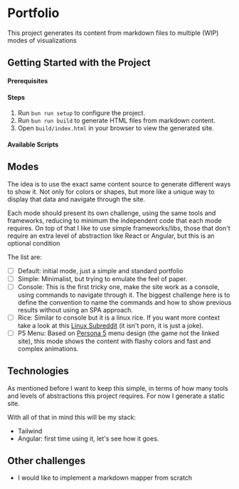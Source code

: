 # Portfolio

This project generates its content from markdown files to multiple (WIP) modes of visualizations

## Getting Started with the Project

#### Prerequisites

#### Steps

1. Run `bun run setup` to configure the project.
2. Run `bun run build` to generate HTML files from markdown content.
3. Open `build/index.html` in your browser to view the generated site.

#### Available Scripts

## Modes

The idea is to use the exact same content source to generate different ways to show it. Not only for colors or shapes, but more like a unique way to display that data and navigate through the site.

Each mode should present its own challenge, using the same tools and frameworks, reducing to minimum the independent code that each mode requires. On top of that I like to use simple frameworks/libs, those that don't require an extra level of abstraction like React or Angular, but this is an optional condition

The list are:

- [ ] Default: initial mode, just a simple and standard portfolio
- [ ] Simple: Minimalist, but trying to emulate the feel of paper.
- [ ] Console: This is the first tricky one, make the site work as a console, using commands to navigate through it. The biggest challenge here is to define the convention to name the commands and how to show previous results without using an SPA approach.
- [ ] Rice: Similar to console but it is a linux rice. If you want more context take a look at this [Linux Subreddit](https://www.reddit.com/r/unixporn/) (it isn't porn, it is just a joke).
- [ ] P5 Menu: Based on [Persona 5](https://persona.atlus.com/p5r) menu design (the game not the linked site), this mode shows the content with flashy colors and fast and complex animations.

## Technologies

As mentioned before I want to keep this simple, in terms of how many tools and levels of abstractions this project requires. For now I generate a static site.

With all of that in mind this will be my stack:

- Tailwind
- Angular: first time using it, let's see how it goes.


## Other challenges

- I would like to implement a markdown mapper from scratch
